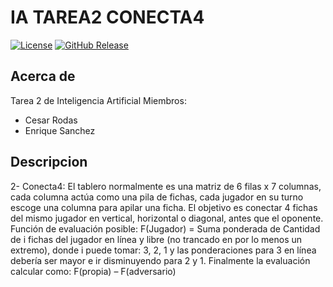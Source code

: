 # IA TAREA2 CONECTA4

[![License](https://img.shields.io/badge/License-MIT-blue.svg)](LICENSE)
[![GitHub Release](https://img.shields.io/github/v/release/Care99/ia-tarea2-conecta4)](https://github.com/Care99/conecta4/releases)

## Acerca de

Tarea 2 de Inteligencia Artificial
Miembros:
- Cesar Rodas
- Enrique Sanchez

## Descripcion

2- Conecta4: El tablero normalmente es una matriz de 6 filas x 7 columnas, cada columna actúa como
una pila de fichas, cada jugador en su turno escoge una columna para apilar una ficha. El objetivo es
conectar 4 fichas del mismo jugador en vertical, horizontal o diagonal, antes que el oponente. Función
de evaluación posible: F(Jugador) = Suma ponderada de Cantidad de i fichas del jugador en línea y libre
(no trancado en por lo menos un extremo), donde i puede tomar: 3, 2, 1 y las ponderaciones para 3 en
línea debería ser mayor e ir disminuyendo para 2 y 1. Finalmente la evaluación calcular como: F(propia)
– F(adversario)
